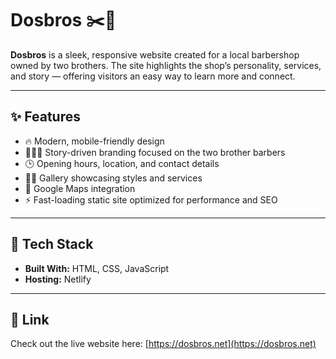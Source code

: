 # Dosbros ✂️💈

**Dosbros** is a sleek, responsive website created for a local barbershop owned by two brothers. The site highlights the shop’s personality, services, and story — offering visitors an easy way to learn more and connect.

---

## ✨ Features

- 🔥 Modern, mobile-friendly design  
- 🧑‍🤝‍🧑 Story-driven branding focused on the two brother barbers  
- 🕒 Opening hours, location, and contact details  
- 💇‍♂️ Gallery showcasing styles and services  
- 📍 Google Maps integration  
- ⚡️ Fast-loading static site optimized for performance and SEO  

---

## 🚀 Tech Stack

- **Built With:** HTML, CSS, JavaScript  
- **Hosting:** Netlify
---
## 🔗 Link
Check out the live website here: [https://dosbros.net](https://dosbros.net)
